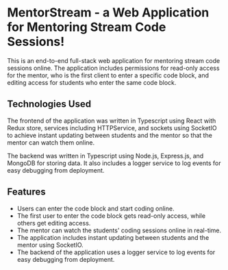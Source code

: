 # MentorStream - a Web Application for Mentoring Stream Code Sessions!

This is an end-to-end full-stack web application for mentoring stream code sessions online. The application includes permissions for read-only access for the mentor, who is the first client to enter a specific code block, and editing access for students who enter the same code block.

## Technologies Used
The frontend of the application was written in Typescript using React with Redux store, services including HTTPService, and sockets using SocketIO to achieve instant updating between students and the mentor so that the mentor can watch them online.

The backend was written in Typescript using Node.js, Express.js, and MongoDB for storing data. It also includes a logger service to log events for easy debugging from deployment.

## Features
- Users can enter the code block and start coding online.
- The first user to enter the code block gets read-only access, while others get editing access.
- The mentor can watch the students' coding sessions online in real-time.
- The application includes instant updating between students and the mentor using SocketIO.
- The backend of the application uses a logger service to log events for easy debugging from deployment.
